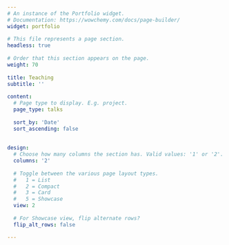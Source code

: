```yaml
---
# An instance of the Portfolio widget.
# Documentation: https://wowchemy.com/docs/page-builder/
widget: portfolio
 
# This file represents a page section.
headless: true
 
# Order that this section appears on the page.
weight: 70
 
title: Teaching
subtitle: ''
 
content:
  # Page type to display. E.g. project.
  page_type: talks
 
  sort_by: 'Date'
  sort_ascending: false
 
 
design:
  # Choose how many columns the section has. Valid values: '1' or '2'.
  columns: '2'
 
  # Toggle between the various page layout types.
  #   1 = List
  #   2 = Compact
  #   3 = Card
  #   5 = Showcase
  view: 2
 
  # For Showcase view, flip alternate rows?
  flip_alt_rows: false

---
```

